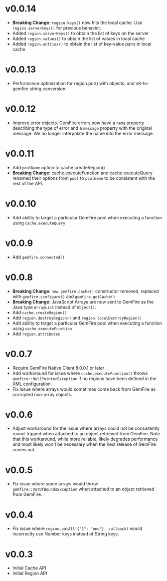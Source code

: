 # v0.0.14
- **Breaking Change**: `region.keys()` now hits the local cache. Use `region.serverKeys()` for previous behavior.
- Added `region.serverKeys()` to obtain the list of keys on the server
- Added `region.values()` to obtain the list of values in local cache
- Added `region.entries()` to obtain the list of key-value pairs in local cache

# v0.0.13
- Performance optimization for region.put() with objects, and v8-to-gemfire string conversion.

# v0.0.12
- Improve error objects. GemFire errors now have a `name` property describing the type of error and a `message` property with the original message. We no longer interpolate the name into the error message.

# v0.0.11
- Add `poolName` option to cache.createRegion()
- **Breaking Change**: cache.executeFunction and cache.executeQuery renamed their options from `pool` to `poolName` to be consistent with the rest of the API.

# v0.0.10
- Add ability to target a particular GemFire pool when executing a function using `cache.executeQuery`

# v0.0.9
- Add `gemfire.connected()`

# v0.0.8

- **Breaking Change**: `new gemfire.Cache()` constructor removed, replaced with `gemfire.configure()` and `gemfire.getCache()`
- **Breaking Change**: JavaScript Arrays are now sent to GemFire as the Java type `ArrayList` instead of `Object[]`.
- Add `cache.createRegion()`
- Add `region.destroyRegion()` and `region.localDestroyRegion()`
- Add ability to target a particular GemFire pool when executing a function using `cache.executeFunction`
- Add `region.attributes`

# v0.0.7

- Require GemFire Native Client 8.0.0.1 or later
- Add workaround for issue where `cache.executeFunction()` throws `gemfire::NullPointerException` if no regions have been defined in the XML configuration.
- Fix issue where arrays would sometimes come back from GemFire as corrupted non-array objects.

# v0.0.6

- Adjust workaround for the issue where arrays could not be consistently round-tripped when attached to an object retrieved from GemFire. Note that this workaround, while more reliable, likely degrades performance and most likely won't be necessary when the next release of GemFire comes out.

# v0.0.5

- Fix issue where some arrays would throw `gemfire::OutOfBoundsException` when attached to an object retrieved from GemFire.

# v0.0.4

- Fix issue where `region.putAll({"1": "one"}, callback)` would incorrectly use Number keys instead of String keys.

# v0.0.3

- Initial Cache API
- Initial Region API
